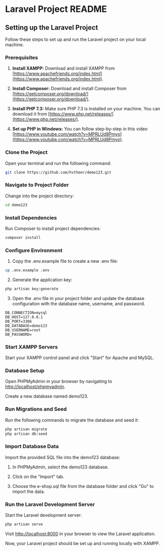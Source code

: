 # Laravel Project README

## Setting up the Laravel Project

Follow these steps to set up and run the Laravel project on your local machine.

### Prerequisites

1. **Install XAMPP:** Download and install XAMPP from [https://www.apachefriends.org/index.html](https://www.apachefriends.org/index.html).

2. **Install Composer:** Download and install Composer from [https://getcomposer.org/download/](https://getcomposer.org/download/).

3. **Install PHP 7.3:** Make sure PHP 7.3 is installed on your machine. You can download it from [https://www.php.net/releases/](https://www.php.net/releases/).

4. **Set up PHP in Windows:** You can follow step-by-step in this video [https://www.youtube.com/watch?v=MPRLUd8Pmyo](https://www.youtube.com/watch?v=MPRLUd8Pmyo).

### Clone the Project

Open your terminal and run the following command:

```bash
git clone https://github.com/hvtheer/demo123.git
```

### Navigate to Project Folder

Change into the project directory:
```bash
cd demo123
```

### Install Dependencies

Run Composer to install project dependencies:

```bash
composer install
```

### Configure Environment

1. Copy the .env.example file to create a new .env file:

```bash
cp .env.example .env
```

2. Generate the application key:

```bash
php artisan key:generate
```

3. Open the .env file in your project folder and update the database configuration with the database name, username, and password.

```env
DB_CONNECTION=mysql
DB_HOST=127.0.0.1
DB_PORT=3306
DB_DATABASE=demo123
DB_USERNAME=root
DB_PASSWORD=
```

### Start XAMPP Servers

Start your XAMPP control panel and click "Start" for Apache and MySQL.

### Database Setup

Open PHPMyAdmin in your browser by navigating to [http://localhost/phpmyadmin](http://localhost/phpmyadmin).

Create a new database named demo123.

### Run Migrations and Seed

Run the following commands to migrate the database and seed it:

```bash
php artisan migrate
php artisan db:seed
```

### Import Database Data

Import the provided SQL file into the demo123 database:

1. In PHPMyAdmin, select the demo123 database.

2. Click on the "Import" tab.

3. Choose the e-shop.sql file from the database folder and click "Go" to import the data.

### Run the Laravel Development Server

Start the Laravel development server:

```bash
php artisan serve
```

Visit [http://localhost:8000](http://localhost:8000) in your browser to view the Laravel application.

Now, your Laravel project should be set up and running locally with XAMPP.